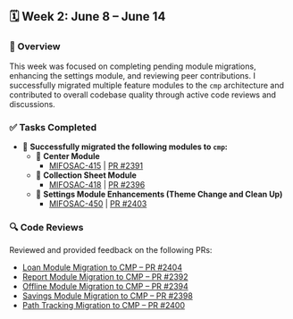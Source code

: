## 🗓️ Week 2: June 8 – June 14

### 🧩 Overview

This week was focused on completing pending module migrations, enhancing the settings module, and reviewing peer contributions. I successfully migrated multiple feature modules to the `cmp` architecture and contributed to overall codebase quality through active code reviews and discussions.

### ✅ Tasks Completed

- 🚀 **Successfully migrated the following modules to `cmp`:**
  - 📍 **Center Module**  
    - [MIFOSAC-415](https://mifosforge.jira.com/browse/MIFOSAC-415) | [PR #2391](https://github.com/openMF/android-client/pull/2391)
  - 📍 **Collection Sheet Module**  
    - [MIFOSAC-418](https://mifosforge.jira.com/browse/MIFOSAC-418) | [PR #2396](https://github.com/openMF/android-client/pull/2396)
  - 🎨 **Settings Module Enhancements (Theme Change and Clean Up)**  
    - [MIFOSAC-450](https://mifosforge.jira.com/browse/MIFOSAC-450) | [PR #2403](https://github.com/openMF/android-client/pull/2403)

### 🔍 Code Reviews

Reviewed and provided feedback on the following PRs:

- [Loan Module Migration to CMP – PR #2404](https://github.com/openMF/android-client/pull/2404)
- [Report Module Migration to CMP – PR #2392](https://github.com/openMF/android-client/pull/2392)
- [Offline Module Migration to CMP – PR #2394](https://github.com/openMF/android-client/pull/2394)
- [Savings Module Migration to CMP – PR #2398](https://github.com/openMF/android-client/pull/2398)
- [Path Tracking Migration to CMP – PR #2400](https://github.com/openMF/android-client/pull/2400)
